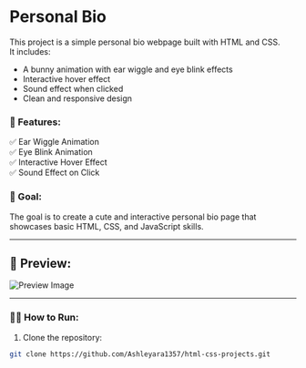 # Personal Bio

This project is a simple personal bio webpage built with HTML and CSS.  
It includes:
- A bunny animation with ear wiggle and eye blink effects  
- Interactive hover effect  
- Sound effect when clicked  
- Clean and responsive design  

### 🚀 Features:
✅ Ear Wiggle Animation  
✅ Eye Blink Animation  
✅ Interactive Hover Effect  
✅ Sound Effect on Click  

### 🎯 Goal:
The goal is to create a cute and interactive personal bio page that showcases basic HTML, CSS, and JavaScript skills.

---

## 📸 Preview:
![Preview Image](./screenshot.png)

---

### 👨‍💻 How to Run:
1. Clone the repository:
```bash
git clone https://github.com/Ashleyara1357/html-css-projects.git
